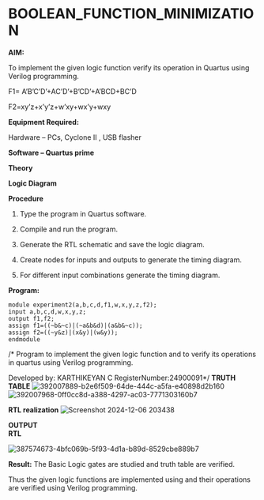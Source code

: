 # BOOLEAN_FUNCTION_MINIMIZATION

**AIM:**

To implement the given logic function verify its operation in Quartus using Verilog programming.

F1= A’B’C’D’+AC’D’+B’CD’+A’BCD+BC’D 

F2=xy’z+x’y’z+w’xy+wx’y+wxy

**Equipment Required:**

Hardware – PCs, Cyclone II , USB flasher

**Software – Quartus prime**

**Theory**

**Logic Diagram**   

**Procedure**

1.	Type the program in Quartus software.

2.	Compile and run the program.

3.	Generate the RTL schematic and save the logic diagram.

4.	Create nodes for inputs and outputs to generate the timing diagram.

5.	For different input combinations generate the timing diagram.


**Program:**
```
module experiment2(a,b,c,d,f1,w,x,y,z,f2);
input a,b,c,d,w,x,y,z;
output f1,f2;
assign f1=((~b&~c)|(~a&b&d)|(a&b&~c));
assign f2=((~y&z)|(x&y)|(w&y));
endmodule
```
/* Program to implement the given logic function and to verify its operations in quartus using Verilog programming. 

Developed by: KARTHIKEYAN C RegisterNumber:24900091*/
**TRUTH TABLE**
![392007889-b2e6f509-64de-444c-a5fa-e40898d2b160](https://github.com/user-attachments/assets/6247d250-dfe5-4617-87f6-6c3af00c8556)
![392007968-0ff0cc8d-a388-4297-ac03-7771303160b7](https://github.com/user-attachments/assets/25b969c5-272e-4adb-9366-6235a56d97f8)

**RTL realization** 
![Screenshot 2024-12-06 203438](https://github.com/user-attachments/assets/d719e96b-5c6c-4995-9efb-e5a6eb3523d7)

**OUTPUT**   
**RTL**   

![387574673-4bfc069b-5f93-4d1a-b89d-8529cbe889b7](https://github.com/user-attachments/assets/45ba91f7-21e9-4afb-9b1b-f36db4d88d72)

**Result:**  The Basic Logic gates are studied and truth table are verified.

Thus the given logic functions are implemented using and their operations are verified using Verilog programming.


